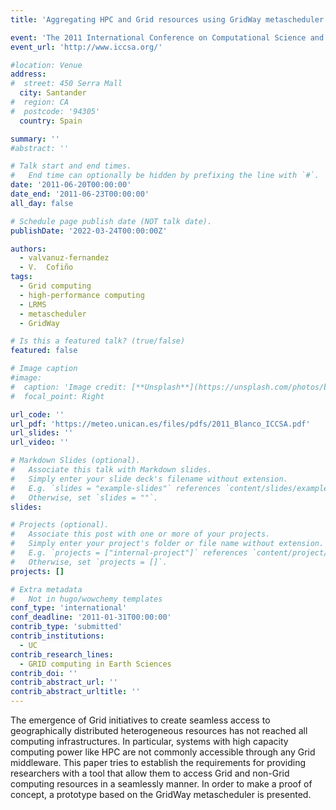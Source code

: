 ```yaml
---
title: 'Aggregating HPC and Grid resources using GridWay metascheduler'

event: 'The 2011 International Conference on Computational Science and Its Applications (ICCSA 2011)'
event_url: 'http://www.iccsa.org/'

#location: Venue
address:
#  street: 450 Serra Mall
  city: Santander
#  region: CA
#  postcode: '94305'
  country: Spain

summary: ''
#abstract: ''

# Talk start and end times.
#   End time can optionally be hidden by prefixing the line with `#`.
date: '2011-06-20T00:00:00'
date_end: '2011-06-23T00:00:00'
all_day: false

# Schedule page publish date (NOT talk date).
publishDate: '2022-03-24T00:00:00Z'

authors: 
  - valvanuz-fernandez
  - V.  Cofiño
tags: 
  - Grid computing
  - high-performance computing
  - LRMS
  - metascheduler
  - GridWay

# Is this a featured talk? (true/false)
featured: false

# Image caption
#image:
#  caption: 'Image credit: [**Unsplash**](https://unsplash.com/photos/bzdhc5b3Bxs)'
#  focal_point: Right

url_code: ''
url_pdf: 'https://meteo.unican.es/files/pdfs/2011_Blanco_ICCSA.pdf'
url_slides: ''
url_video: ''

# Markdown Slides (optional).
#   Associate this talk with Markdown slides.
#   Simply enter your slide deck's filename without extension.
#   E.g. `slides = "example-slides"` references `content/slides/example-slides.md`.
#   Otherwise, set `slides = ""`.
slides:

# Projects (optional).
#   Associate this post with one or more of your projects.
#   Simply enter your project's folder or file name without extension.
#   E.g. `projects = ["internal-project"]` references `content/project/deep-learning/index.md`.
#   Otherwise, set `projects = []`.
projects: []

# Extra metadata
#   Not in hugo/wowchemy templates
conf_type: 'international'
conf_deadline: '2011-01-31T00:00:00'
contrib_type: 'submitted'
contrib_institutions: 
  - UC
contrib_research_lines: 
  - GRID computing in Earth Sciences
contrib_doi: ''
contrib_abstract_url: ''
contrib_abstract_urltitle: ''
---
```


The emergence of Grid initiatives to create seamless access to geographically distributed heterogeneous resources has not reached all computing infrastructures. In particular, systems with high capacity computing power like HPC are not commonly accessible through any Grid middleware. This paper tries to establish the requirements for providing researchers with a tool that allow them to access Grid and non-Grid computing resources in a seamlessly manner. In order to make a proof of concept, a prototype based on the GridWay metascheduler is presented.
